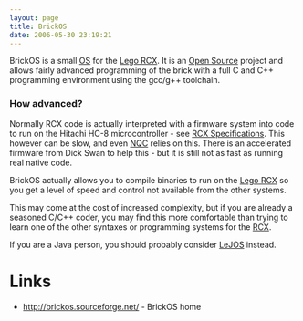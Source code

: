 ```yaml
---
layout: page
title: BrickOS
date: 2006-05-30 23:19:21
---
```

<p>BrickOS is a small <a class="wiki" href="/wiki/os.html" title="An Operating System">OS</a> for the <a class="wiki" href="/wiki/rcx.html" title="The Lego RCX">Lego RCX</a>. It is an <a class="wiki" href="/wiki/open_source.html" title="Products and packages which are generally free.">Open Source</a> project and allows fairly advanced programming of the brick with a full C and C++ programming environment using the gcc/g++ toolchain.
</p>
<h3  id="How_advanced_">How advanced?</h3>
<p>Normally RCX code is actually interpreted with a firmware system into code to run on the Hitachi HC-8 microcontroller - see <a class="wiki" href="/wiki/rcx_specifications.html" title="RCX Specifications">RCX Specifications</a>. This however can be slow, and even <a class="wiki" href="/wiki/nqc.html" title="Not Quite C - A Lego PBrick Programming Language">NQC</a> relies on this. There is an accelerated firmware from Dick Swan to help this - but it is still not as fast as running real native code.
</p>
<p>BrickOS actually allows you to compile binaries to run on the <a class="wiki" href="/wiki/rcx.html" title="The Lego RCX">Lego RCX</a> so you get a level of speed and control not available from the other systems.
</p>
<p>This may come at the cost of increased complexity, but if you are already a seasoned C/C++ coder, you may find this more comfortable than trying to learn one of the other syntaxes or programming systems for the <a class="wiki" href="/wiki/rcx.html" title="The Lego Robot Command Explorer">RCX</a>.
</p>
<p>If you are a Java person, you should probably consider <a class="wiki" href="/wiki/lejos.html" title="A Java Based Lego RCX OS">LeJOS</a> instead.
</p>
<h1  id="Links">Links</h1>
<ul><li> <a  href="http://brickos.sourceforge.net/" rel="external" target="_blank">http://brickos.sourceforge.net/</a> - BrickOS home
</li></ul>
